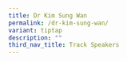 ```yaml
---
title: Dr Kim Sung Wan
permalink: /dr-kim-sung-wan/
variant: tiptap
description: ""
third_nav_title: Track Speakers
---
```

